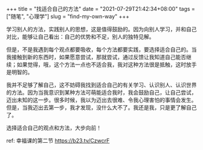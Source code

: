 +++
title = "找适合自己的方法"
date = "2021-07-29T21:42:34+08:00"
tags = ["随笔", "心理学"]
slug = "find-my-own-way"
+++

学习别人的方法，实践别人的思想，这是值得鼓励的。因为向别人学习，并和自己对比，能够让自己看出：自己的优势和不足，别人的独特见解。

但是，不是我遇到每个观点都要吸收，每个方法都要实践，要选择适合自己的。当我接触到新的东西时，如果愿意尝试，那就尝试，通过反馈让我知道自己能否继续；如果觉得，哦，这个方法一点也不适合我，我对这种方法很是抵触，这时放手是明智的。

我并不足够了解自己，这不妨碍我找到适合自己的有关学习、认识别人、认识世界的方法。因为当我意识到某种方法可萌能适合我时，我会鼓励自己，让自己尝试，迈出未知的这一步。很多时候，我以为迈出去很难、令我心理害怕的事情会发生。但是，当我迈出去第一步，我才发现，没什么大不了。我还是我，只是更了解自己了。

选择适合自己的观点和方法，大步向前！

ref: 幸福课的第二节 <https://b23.tv/CzwcrF>
